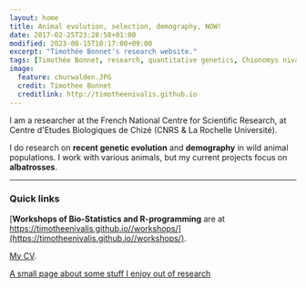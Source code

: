 ```yaml
---
layout: home
title: Animal evolution, selection, demography, NOW!
date: 2017-02-25T23:28:58+01:00
modified: 2023-08-15T10:17:00+09:00
excerpt: "Timothée Bonnet's research website."
tags: [Timothée Bonnet, research, quantitative genetics, Chionomys nivalis, snow vole, home, albatross]
image:
  feature: churwalden.JPG
  credit: Timothee Bonnet
  creditlink: http://timotheenivalis.github.io
---
```


<!-- Google tag (gtag.js) -->
<script async src="https://www.googletagmanager.com/gtag/js?id=G-XT3501YRJE"></script>
<script>
  window.dataLayer = window.dataLayer || [];
  function gtag(){dataLayer.push(arguments);}
  gtag('js', new Date());

  gtag('config', 'G-XT3501YRJE');
</script>


I am a researcher at the French National Centre for Scientific Research, at Centre d'Etudes Biologiques de Chizé (CNRS & La Rochelle Université).

I do research on **recent genetic evolution** and **demography** in wild animal populations. I work with various animals, but my current projects focus on **albatrosses**.


_______________________

### Quick links

[**Workshops of Bio-Statistics and R-programming** are at https://timotheenivalis.github.io//workshops/](https://timotheenivalis.github.io//workshops/).

[My CV](http://timotheenivalis.github.io/Rnotebooks/cv.pdf).

[A small page about some stuff I enjoy out of research](https://timotheenivalis.github.io//outside/)

